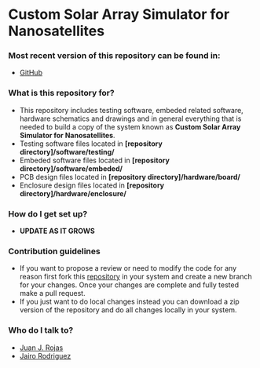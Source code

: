 Custom Solar Array Simulator for Nanosatellites
============

### Most recent version of this repository can be found in: ###

* [GitHub](https://github.com/juanjorojash/customsas/)

### What is this repository for? ###

* This repository includes testing software, embeded related software, hardware schematics and drawings and in general everything that is needed to build a copy of the system known as **Custom Solar Array Simulator for Nanosatellites**. 
* Testing software files located in **[repository directory]/software/testing/**
* Embeded software files located in **[repository directory]/software/embeded/**
* PCB design files located in **[repository directory]/hardware/board/**
* Enclosure design files located in **[repository directory]/hardware/enclosure/**

### How do I get set up? ###

* **UPDATE AS IT GROWS**

### Contribution guidelines ###

* If you want to propose a review or need to modify the code for any reason first fork this [repository](https://github.com/juanjorojash/customsas/) in your system and create a new branch for your changes. Once your changes are complete and fully tested make a pull request.
* If you just want to do local changes instead you can download a zip version of the repository and do all changes locally in your system. 

### Who do I talk to? ###

* [Juan J. Rojas](mailto:juan.rojas@itcr.ac.cr)
* [Jairo Rodriguez](mailto:jairo.rb8@gmail.com) 
